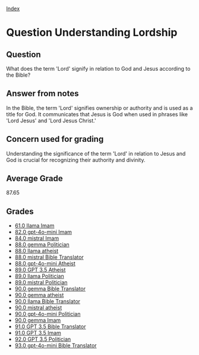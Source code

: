 
[Index](../../index.md)
# Question Understanding Lordship
## Question
What does the term 'Lord' signify in relation to God and Jesus according to the Bible?

## Answer from notes
In the Bible, the term 'Lord' signifies ownership or authority and is used as a title for God. It communicates that Jesus is God when used in phrases like 'Lord Jesus' and 'Lord Jesus Christ.'

## Concern used for grading
Understanding the significance of the term 'Lord' in relation to Jesus and God is crucial for recognizing their authority and divinity.

## Average Grade
87.65

## Grades
 * [61.0 llama Imam](../answers/llama_Imam/Understanding_Lordship.md)
 * [82.0 gpt-4o-mini Imam](../answers/gpt-4o-mini_Imam/Understanding_Lordship.md)
 * [84.0 mistral Imam](../answers/mistral_Imam/Understanding_Lordship.md)
 * [88.0 gemma Politician](../answers/gemma_Politician/Understanding_Lordship.md)
 * [88.0 llama atheist](../answers/llama_atheist/Understanding_Lordship.md)
 * [88.0 mistral Bible Translator](../answers/mistral_Bible_Translator/Understanding_Lordship.md)
 * [88.0 gpt-4o-mini Atheist](../answers/gpt-4o-mini_Atheist/Understanding_Lordship.md)
 * [89.0 GPT 3.5 Atheist](../answers/GPT_3.5_Atheist/Understanding_Lordship.md)
 * [89.0 llama Politician](../answers/llama_Politician/Understanding_Lordship.md)
 * [89.0 mistral Politician](../answers/mistral_Politician/Understanding_Lordship.md)
 * [90.0 gemma Bible Translator](../answers/gemma_Bible_Translator/Understanding_Lordship.md)
 * [90.0 gemma atheist](../answers/gemma_atheist/Understanding_Lordship.md)
 * [90.0 llama Bible Translator](../answers/llama_Bible_Translator/Understanding_Lordship.md)
 * [90.0 mistral atheist](../answers/mistral_atheist/Understanding_Lordship.md)
 * [90.0 gpt-4o-mini Politician](../answers/gpt-4o-mini_Politician/Understanding_Lordship.md)
 * [90.0 gemma Imam](../answers/gemma_Imam/Understanding_Lordship.md)
 * [91.0 GPT 3.5 Bible Translator](../answers/GPT_3.5_Bible_Translator/Understanding_Lordship.md)
 * [91.0 GPT 3.5 Imam](../answers/GPT_3.5_Imam/Understanding_Lordship.md)
 * [92.0 GPT 3.5 Politician](../answers/GPT_3.5_Politician/Understanding_Lordship.md)
 * [93.0 gpt-4o-mini Bible Translator](../answers/gpt-4o-mini_Bible_Translator/Understanding_Lordship.md)
